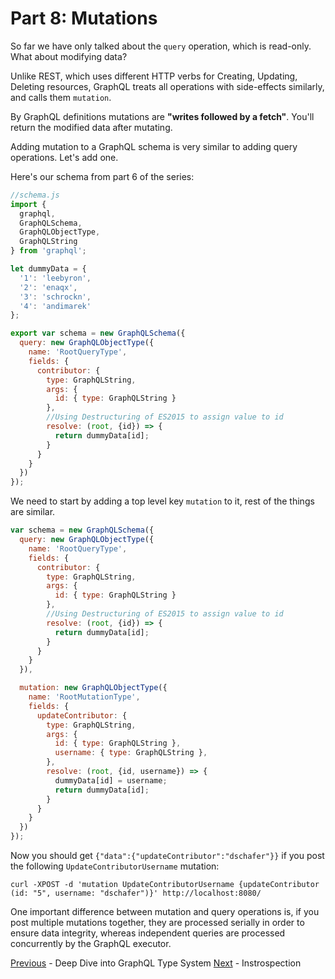 # Part 8: Mutations

So far we have only talked about the `query` operation, which is read-only. What about modifying data?

Unlike REST, which uses different HTTP verbs for Creating, Updating, Deleting resources, GraphQL treats all operations with side-effects similarly, and calls them `mutation`.

By GraphQL definitions mutations are **"writes followed by a fetch"**. You'll return the modified data after mutating.

Adding mutation to a GraphQL schema is very similar to adding query operations. Let's add one.

Here's our schema from part 6 of the series:

```js
//schema.js
import {
  graphql,
  GraphQLSchema,
  GraphQLObjectType,
  GraphQLString
} from 'graphql';

let dummyData = {
  '1': 'leebyron',
  '2': 'enaqx',
  '3': 'schrockn',
  '4': 'andimarek'
};

export var schema = new GraphQLSchema({
  query: new GraphQLObjectType({
    name: 'RootQueryType',
    fields: {
      contributor: {
        type: GraphQLString,
        args: {
          id: { type: GraphQLString }
        },
        //Using Destructuring of ES2015 to assign value to id
        resolve: (root, {id}) => {
          return dummyData[id];
        }
      }
    }
  })
});
```

We need to start by adding a top level key `mutation` to it, rest of the things are similar.

```js
var schema = new GraphQLSchema({
  query: new GraphQLObjectType({
    name: 'RootQueryType',
    fields: {
      contributor: {
        type: GraphQLString,
        args: {
          id: { type: GraphQLString }
        },
        //Using Destructuring of ES2015 to assign value to id
        resolve: (root, {id}) => {
          return dummyData[id];
        }
      }
    }
  }),

  mutation: new GraphQLObjectType({
    name: 'RootMutationType',
    fields: {
      updateContributor: {
        type: GraphQLString,
        args: {
          id: { type: GraphQLString },
          username: { type: GraphQLString },
        },
        resolve: (root, {id, username}) => {
          dummyData[id] = username;
          return dummyData[id];
        }
      }
    }
  })
});
```
Now you should get `{"data":{"updateContributor":"dschafer"}}` if you post the following `UpdateContributorUsername` mutation:

```
curl -XPOST -d 'mutation UpdateContributorUsername {updateContributor (id: "5", username: "dschafer")}' http://localhost:8080/
```

One important difference between mutation and query operations is, if you post multiple mutations together, they are processed serially in order to ensure data integrity, whereas independent queries are processed concurrently by the GraphQL executor.

[Previous](http://google.com) - Deep Dive into GraphQL Type System
[Next](http://google.com) - Instrospection
